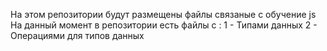 На этом репозитории будут размещены файлы связаные с обучение js 
На данный момент в репозитории есть файлы с :
1 - Типами данных
2 - Операциями для типов данных